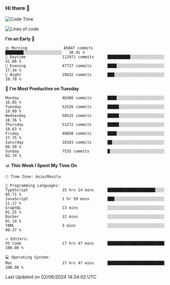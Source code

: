### Hi there 👋

<!--START_SECTION:waka-->
![Code Time](http://img.shields.io/badge/Code%20Time-5%2C210%20hrs%2035%20mins-blue)

![Lines of code](https://img.shields.io/badge/From%20Hello%20World%20I%27ve%20Written-119.4%20million%20lines%20of%20code-blue)

**I'm an Early 🐤** 

```text
🌞 Morning                85047 commits       ████████░░░░░░░░░░░░░░░░░   30.91 % 
🌆 Daytime                112971 commits      ██████████░░░░░░░░░░░░░░░   41.06 % 
🌃 Evening                47717 commits       ████░░░░░░░░░░░░░░░░░░░░░   17.34 % 
🌙 Night                  29432 commits       ███░░░░░░░░░░░░░░░░░░░░░░   10.70 % 
```
📅 **I'm Most Productive on Tuesday** 

```text
Monday                   46366 commits       ████░░░░░░░░░░░░░░░░░░░░░   16.85 % 
Tuesday                  52526 commits       █████░░░░░░░░░░░░░░░░░░░░   19.09 % 
Wednesday                50515 commits       █████░░░░░░░░░░░░░░░░░░░░   18.36 % 
Thursday                 51272 commits       █████░░░░░░░░░░░░░░░░░░░░   18.63 % 
Friday                   48850 commits       ████░░░░░░░░░░░░░░░░░░░░░   17.75 % 
Saturday                 18103 commits       ██░░░░░░░░░░░░░░░░░░░░░░░   06.58 % 
Sunday                   7535 commits        █░░░░░░░░░░░░░░░░░░░░░░░░   02.74 % 
```


📊 **This Week I Spent My Time On** 

```text
🕑︎ Time Zone: Asia/Manila

💬 Programming Languages: 
TypeScript               15 hrs 14 mins      █████████████████████░░░░   85.71 % 
JavaScript               1 hr 59 mins        ███░░░░░░░░░░░░░░░░░░░░░░   11.17 % 
GraphQL                  13 mins             ░░░░░░░░░░░░░░░░░░░░░░░░░   01.25 % 
Docker                   12 mins             ░░░░░░░░░░░░░░░░░░░░░░░░░   01.14 % 
YAML                     3 mins              ░░░░░░░░░░░░░░░░░░░░░░░░░   00.37 % 

🔥 Editors: 
VS Code                  17 hrs 47 mins      █████████████████████████   100.00 % 

💻 Operating System: 
Mac                      17 hrs 47 mins      █████████████████████████   100.00 % 
```


 Last Updated on 02/06/2024 14:24:02 UTC
<!--END_SECTION:waka-->


<!--
**rad182/rad182** is a ✨ _special_ ✨ repository because its `README.md` (this file) appears on your GitHub profile.

Here are some ideas to get you started:

- 🔭 I’m currently working on ...
- 🌱 I’m currently learning ...
- 👯 I’m looking to collaborate on ...
- 🤔 I’m looking for help with ...
- 💬 Ask me about ...
- 📫 How to reach me: ...
- 😄 Pronouns: ...
- ⚡ Fun fact: ...
-->
